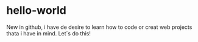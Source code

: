 # hello-world
New in github, i have de desire to learn how to code or creat web projects thata i have in mind.
Let´s do this!
